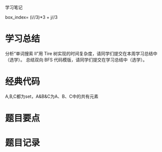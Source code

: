 学习笔记

box_index= (i//3)*3 + j//3

# 学习总结
分析“单词搜索 II”用 Tire 树实现的时间复杂度，请同学们提交在本周学习总结中（选学）。
总结双向 BFS 代码模版，请同学们提交在学习总结中（选学）。

# 经典代码
A,B,C都为set，A&B&C为A、B、C中的共有元素
# 题目要点

# 题目记录
